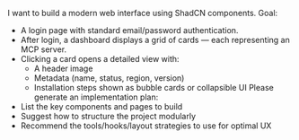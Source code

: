 I want to build a modern web interface using ShadCN components.
Goal:
- A login page with standard email/password authentication.
- After login, a dashboard displays a grid of cards — each representing an MCP server.
- Clicking a card opens a detailed view with:
  - A header image
  - Metadata (name, status, region, version)
  - Installation steps shown as bubble cards or collapsible UI
Please generate an implementation plan:
- List the key components and pages to build
- Suggest how to structure the project modularly
- Recommend the tools/hooks/layout strategies to use for optimal UX